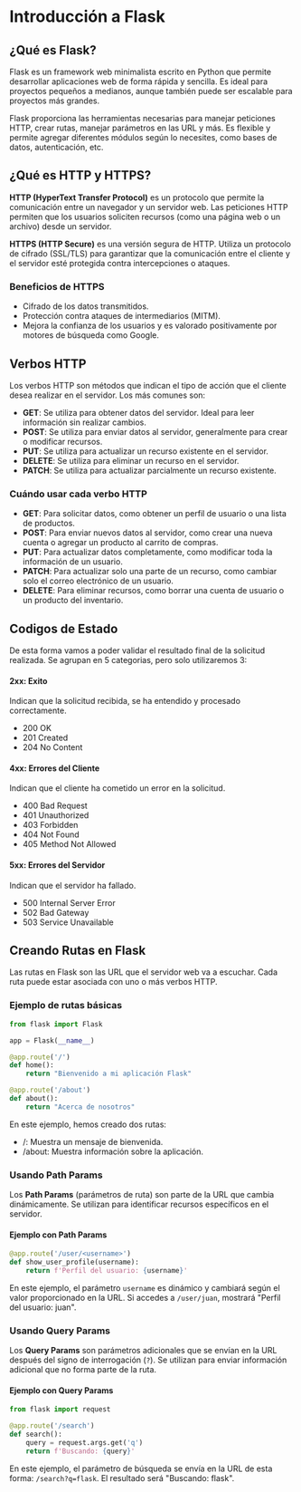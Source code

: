 # Introducción a Flask

## ¿Qué es Flask?

Flask es un framework web minimalista escrito en Python que permite desarrollar aplicaciones web de forma rápida y sencilla. Es ideal para proyectos pequeños a medianos, aunque también puede ser escalable para proyectos más grandes.

Flask proporciona las herramientas necesarias para manejar peticiones HTTP, crear rutas, manejar parámetros en las URL y más. Es flexible y permite agregar diferentes módulos según lo necesites, como bases de datos, autenticación, etc.

## ¿Qué es HTTP y HTTPS?

**HTTP (HyperText Transfer Protocol)** es un protocolo que permite la comunicación entre un navegador y un servidor web. Las peticiones HTTP permiten que los usuarios soliciten recursos (como una página web o un archivo) desde un servidor.

**HTTPS (HTTP Secure)** es una versión segura de HTTP. Utiliza un protocolo de cifrado (SSL/TLS) para garantizar que la comunicación entre el cliente y el servidor esté protegida contra intercepciones o ataques.

### Beneficios de HTTPS

- Cifrado de los datos transmitidos.
- Protección contra ataques de intermediarios (MITM).
- Mejora la confianza de los usuarios y es valorado positivamente por motores de búsqueda como Google.

## Verbos HTTP

Los verbos HTTP son métodos que indican el tipo de acción que el cliente desea realizar en el servidor. Los más comunes son:

- **GET**: Se utiliza para obtener datos del servidor. Ideal para leer información sin realizar cambios.
- **POST**: Se utiliza para enviar datos al servidor, generalmente para crear o modificar recursos.
- **PUT**: Se utiliza para actualizar un recurso existente en el servidor.
- **DELETE**: Se utiliza para eliminar un recurso en el servidor.
- **PATCH**: Se utiliza para actualizar parcialmente un recurso existente.

### Cuándo usar cada verbo HTTP

- **GET**: Para solicitar datos, como obtener un perfil de usuario o una lista de productos.
- **POST**: Para enviar nuevos datos al servidor, como crear una nueva cuenta o agregar un producto al carrito de compras.
- **PUT**: Para actualizar datos completamente, como modificar toda la información de un usuario.
- **PATCH**: Para actualizar solo una parte de un recurso, como cambiar solo el correo electrónico de un usuario.
- **DELETE**: Para eliminar recursos, como borrar una cuenta de usuario o un producto del inventario.

## Codigos de Estado

De esta forma vamos a poder validar el resultado final de la solicitud realizada. Se agrupan en 5 categorias, pero solo utilizaremos 3:

#### 2xx: Exito

Indican que la solicitud recibida, se ha entendido y procesado correctamente.

- 200 OK
- 201 Created
- 204 No Content

#### 4xx: Errores del Cliente

Indican que el cliente ha cometido un error en la solicitud.

- 400 Bad Request
- 401 Unauthorized
- 403 Forbidden
- 404 Not Found
- 405 Method Not Allowed

#### 5xx: Errores del Servidor

Indican que el servidor ha fallado.

- 500 Internal Server Error
- 502 Bad Gateway
- 503 Service Unavailable

## Creando Rutas en Flask

Las rutas en Flask son las URL que el servidor web va a escuchar. Cada ruta puede estar asociada con uno o más verbos HTTP.

### Ejemplo de rutas básicas

```python
from flask import Flask

app = Flask(__name__)

@app.route('/')
def home():
    return "Bienvenido a mi aplicación Flask"

@app.route('/about')
def about():
    return "Acerca de nosotros"
```

En este ejemplo, hemos creado dos rutas:

- /: Muestra un mensaje de bienvenida.
- /about: Muestra información sobre la aplicación.

### Usando Path Params

Los **Path Params** (parámetros de ruta) son parte de la URL que cambia dinámicamente. Se utilizan para identificar recursos específicos en el servidor.

#### Ejemplo con Path Params

```py
@app.route('/user/<username>')
def show_user_profile(username):
    return f'Perfil del usuario: {username}'
```

En este ejemplo, el parámetro `username` es dinámico y cambiará según el valor proporcionado en la URL. Si accedes a `/user/juan`, mostrará "Perfil del usuario: juan".

### Usando Query Params

Los **Query Params** son parámetros adicionales que se envían en la URL después del signo de interrogación (`?`). Se utilizan para enviar información adicional que no forma parte de la ruta.

#### Ejemplo con Query Params

```py
from flask import request

@app.route('/search')
def search():
    query = request.args.get('q')
    return f'Buscando: {query}'
```

En este ejemplo, el parámetro de búsqueda se envía en la URL de esta forma: `/search?q=flask`. El resultado será "Buscando: flask".
